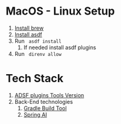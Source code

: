 # MacOS - Linux Setup
1. [Install brew](https://brew.sh/)
2. [Install asdf](https://asdf-vm.com/)
3. Run ``` asdf install```
   1. If needed install asdf plugins
4. Run ``` direnv allow```

# Tech Stack
1. [ADSF plugins Tools Version](.tool-versions)
2. Back-End technologies
   1. [Gradle Build Tool](https://gradle.org/)
   2. [Spring AI](https://spring.io/projects/spring-ai)